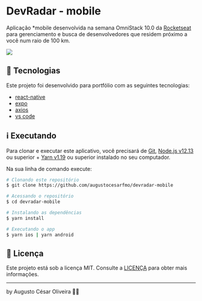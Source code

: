 # DevRadar - mobile

Aplicação *mobile desenvolvida na semana OmniStack 10.0 da [Rocketseat](https://rocketseat.com.br/) para gerenciamento e busca de desenvolvedores que residem próximo a você num raio de 100 km.

![](https://imgur.com/T4n6Zs9.png)

## 🚀 Tecnologias

Este projeto foi desenvolvido para portfólio com as seguintes tecnologias:

- [react-native](https://facebook.github.io/react-native/)
- [expo](https://expo.io)
- [axios](https://github.com/axios/axios)
- [vs code][vc]

## ℹ️ Executando

Para clonar e executar este aplicativo, você precisará de [Git](https://git-scm.com), [Node.js v12.13][nodejs] ou superior + [Yarn v1.19][yarn] ou superior instalado no seu computador.

Na sua linha de comando execute:

```bash
# Clonando este repositório
$ git clone https://github.com/augustocesarfmo/devradar-mobile

# Acessando o repositório
$ cd devradar-mobile

# Instalando as dependências
$ yarn install

# Executando o app
$ yarn ios | yarn android
```

## 📝 Licença

Este projeto está sob a licença MIT. Consulte a [LICENÇA](https://github.com/fradeneto/devradar-mobile/blob/master/LICENSE) para obter mais informações.

---

by Augusto César Oliveira 👐🏼

[nodejs]: https://nodejs.org/
[yarn]: https://yarnpkg.com/
[vc]: https://code.visualstudio.com/
